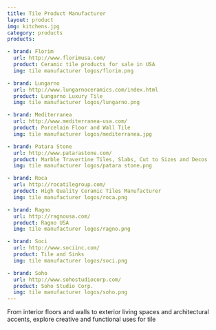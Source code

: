 ```yaml
---
title: Tile Product Manufacturer
layout: product
img: kitchens.jpg
category: products
products:

- brand: Florim
  url: http://www.florimusa.com/
  product: Ceramic tile products for sale in USA
  img: tile manufacturer logos/florim.png

- brand: Lungarno
  url: http://www.lungarnoceramics.com/index.html
  product: Lungarno Luxury Tile
  img: tile manufacturer logos/lungarno.png

- brand: Mediterranea
  url: http://www.mediterranea-usa.com/
  product: Porcelain Floor and Wall Tile
  img: tile manufacturer logos/mediterranea.jpg

- brand: Patara Stone
  url: http://www.patarastone.com/
  product: Marble Travertine Tiles, Slabs, Cut to Sizes and Decos
  img: tile manufacturer logos/patara stone.png

- brand: Roca
  url: http://rocatilegroup.com/
  product: High Quality Ceramic Tiles Manufacturer
  img: tile manufacturer logos/roca.png

- brand: Ragno
  url: http://ragnousa.com/
  product: Ragno USA
  img: tile manufacturer logos/ragno.png

- brand: Soci
  url: http://www.sociinc.com/
  product: Tile and Sinks
  img: tile manufacturer logos/soci.png

- brand: Soho
  url: http://www.sohostudiocorp.com/
  product: Soho Studio Corp.
  img: tile manufacturer logos/soho.png
---
```


From interior floors and walls to exterior living spaces and architectural accents, explore creative and functional uses for tile
